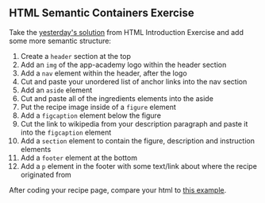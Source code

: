 ## HTML Semantic Containers Exercise

Take the [yesterday's solution][prev-solution] from HTML Introduction Exercise and add some more semantic structure:

1. Create a `header` section at the top
2. Add an `img` of the app-academy logo within the header section
3. Add a `nav` element within the header, after the logo
4. Cut and paste your unordered list of anchor links into the nav section
5. Add an `aside` element
6. Cut and paste all of the ingredients elements into the aside
7. Put the recipe image inside of a `figure` element
8. Add a `figcaption` element below the figure
9. Cut the link to wikipedia from your description paragraph and paste it into the `figcaption` element
10. Add a `section` element to contain the figure, description and instruction elements
11. Add a `footer` element at the bottom
12. Add a `p` element in the footer with some text/link about where the recipe originated from

After coding your recipe page, compare your html to [this example][solution].

[solution]: ./solution.html
[prev-solution]: ../html-introduction/solution.html?raw=true
